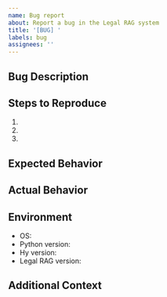 ```yaml
---
name: Bug report
about: Report a bug in the Legal RAG system
title: '[BUG] '
labels: bug
assignees: ''
---
```


## Bug Description
<!-- A clear and concise description of the bug -->

## Steps to Reproduce
<!-- Steps to reproduce the behavior -->
1. 
2.
3.

## Expected Behavior
<!-- What you expected to happen -->

## Actual Behavior
<!-- What actually happened -->

## Environment
- OS: 
- Python version:
- Hy version:
- Legal RAG version:

## Additional Context
<!-- Add any other context about the problem here -->